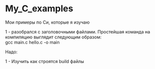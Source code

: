 # My_C_examples

Мои примеры по Си, которые я изучаю

1 - разобрался с заголовочными файлами. Простейшая команда на компиляцию выглядит следующим образом:<br>
gcc main.c hello.c -o main


Надо:

1 - Изучить как строятся build файлы
